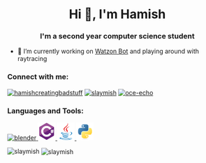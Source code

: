 <h1 align="center">Hi 👋, I'm Hamish</h1>
<h3 align="center">I'm a second year computer science student</h3>

- 🔭 I’m currently working on [Watzon Bot](https://github.com/Slaymish/Watzon) and playing around with raytracing

<h3 align="left">Connect with me:</h3>
<p align="left">
<a href="https://instagram.com/hamishcreatingbadstuff" target="blank"><img align="center" src="https://raw.githubusercontent.com/rahuldkjain/github-profile-readme-generator/master/src/images/icons/Social/instagram.svg" alt="hamishcreatingbadstuff" height="30" width="40" /></a>
<a href="https://www.youtube.com/c/slaymish" target="blank"><img align="center" src="https://raw.githubusercontent.com/rahuldkjain/github-profile-readme-generator/master/src/images/icons/Social/youtube.svg" alt="slaymish" height="30" width="40" /></a>
<a href="https://discord.gg/oce-echo" target="blank"><img align="center" src="https://raw.githubusercontent.com/rahuldkjain/github-profile-readme-generator/master/src/images/icons/Social/discord.svg" alt="oce-echo" height="30" width="40" /></a>
</p>

<h3 align="left">Languages and Tools:</h3>
<p align="left"> <a href="https://www.blender.org/" target="_blank" rel="noreferrer"> <img src="https://download.blender.org/branding/community/blender_community_badge_white.svg" alt="blender" width="40" height="40"/> </a> <a href="https://www.w3schools.com/cs/" target="_blank" rel="noreferrer"> <img src="https://raw.githubusercontent.com/devicons/devicon/master/icons/csharp/csharp-original.svg" alt="csharp" width="40" height="40"/> </a> <a href="https://www.java.com" target="_blank" rel="noreferrer"> <img src="https://raw.githubusercontent.com/devicons/devicon/master/icons/java/java-original.svg" alt="java" width="40" height="40"/> </a> <a href="https://www.python.org" target="_blank" rel="noreferrer"> <img src="https://raw.githubusercontent.com/devicons/devicon/master/icons/python/python-original.svg" alt="python" width="40" height="40"/> </a> </p>

<p><img align="left" src="https://github-readme-stats.vercel.app/api/top-langs?username=slaymish&show_icons=true&locale=en&layout=compact" alt="slaymish" /></p>

<p>&nbsp;<img align="center" src="https://github-readme-stats.vercel.app/api?username=slaymish&show_icons=true&locale=en" alt="slaymish" /></p>
